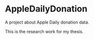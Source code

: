 # AppleDailyDonation
A project about Apple Daily donation data.

This is the research work for my thesis.

